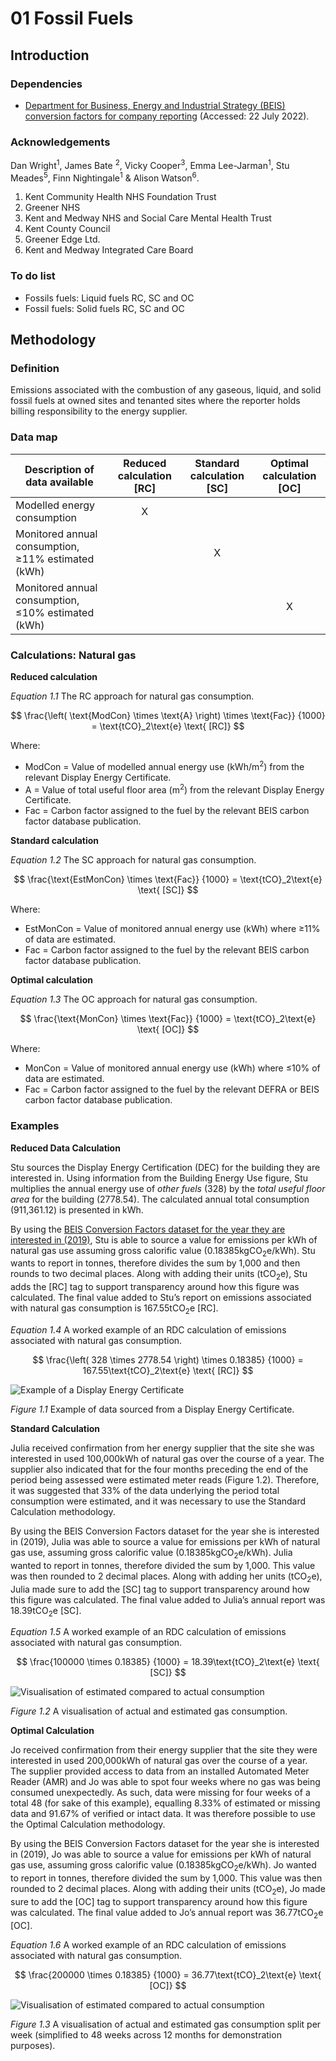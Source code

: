 # 01 Fossil Fuels

## Introduction

### Dependencies

* [Department for Business, Energy and Industrial Strategy (BEIS) conversion factors for company reporting](https://www.gov.uk/government/collections/government-conversion-factors-for-company-reporting) (Accessed: 22 July 2022).

### Acknowledgements

Dan Wright<sup>1</sup>, James Bate <sup>2</sup>, Vicky Cooper<sup>3</sup>, Emma Lee-Jarman<sup>1</sup>, Stu Meades<sup>5</sup>, Finn Nightingale<sup>1</sup> & Alison Watson<sup>6</sup>.

1. Kent Community Health NHS Foundation Trust
2. Greener NHS
3. Kent and Medway NHS and Social Care Mental Health Trust 
4. Kent County Council
5. Greener Edge Ltd.
6. Kent and Medway Integrated Care Board

### To do list

* Fossils fuels: Liquid fuels RC, SC and OC
* Fossil fuels: Solid fuels RC, SC and OC

## Methodology

### Definition
Emissions associated with the combustion of any gaseous, liquid, and solid fossil fuels at owned sites and tenanted sites where the reporter holds billing responsibility to the energy supplier.

### Data map

| Description of data available  | Reduced calculation [RC]  | Standard calculation [SC] | Optimal calculation [OC] |
| ------------------------------ |:---:| :---:| :---:|
| Modelled energy consumption | X |  |  |
| Monitored annual consumption, ≥11% estimated (kWh) |  | X |  |
| Monitored annual consumption, ≤10% estimated (kWh) |  |  | X |

### Calculations: Natural gas

**Reduced calculation**

*Equation 1.1* The RC approach for natural gas consumption.

$$ 
\frac{\left( \text{ModCon} \times \text{A} \right) \times \text{Fac}}
{1000} = \text{tCO}_2\text{e} \text{ [RC]}
$$

Where:
* ModCon = Value of modelled annual energy use (kWh/m<sup>2</sup>) from the relevant Display Energy Certificate.
* A = Value of total useful floor area (m<sup>2</sup>) from the relevant Display Energy Certificate.
* Fac = Carbon factor assigned to the fuel by the relevant BEIS carbon factor database publication.

**Standard calculation**

*Equation 1.2* The SC approach for natural gas consumption.

$$ 
\frac{\text{EstMonCon} \times \text{Fac}}
{1000} = \text{tCO}_2\text{e} \text{ [SC]}
$$

Where:
* EstMonCon = Value of monitored annual energy use (kWh) where ≥11% of data are estimated.
* Fac = Carbon factor assigned to the fuel by the relevant BEIS carbon factor database publication.  

**Optimal calculation**

*Equation 1.3* The OC approach for natural gas consumption.

$$ 
\frac{\text{MonCon} \times \text{Fac}}
{1000} = \text{tCO}_2\text{e} \text{ [OC]}
$$

Where:
* MonCon = Value of monitored annual energy use (kWh) where ≤10% of data are estimated.
* Fac = Carbon factor assigned to the fuel by the relevant DEFRA or BEIS carbon factor database publication.  

### Examples

**Reduced Data Calculation**

Stu sources the Display Energy Certification (DEC) for the building they are interested in. Using information from the Building Energy Use figure, Stu multiplies the annual energy use of *other fuels* (328) by the *total useful floor area* for the building (2778.54). The calculated annual total consumption (911,361.12) is presented in kWh. 

By using the [BEIS Conversion Factors dataset for the year they are interested in (2019)](https://www.gov.uk/government/publications/greenhouse-gas-reporting-conversion-factors-2019), Stu is able to source a value for emissions per kWh of natural gas use assuming gross calorific value (0.18385kgCO<sub>2</sub>e/kWh). Stu wants to report in tonnes, therefore divides the sum by 1,000 and then rounds to two decimal places. Along with adding their units (tCO<sub>2</sub>e), Stu adds the [RC] tag to support transparency around how this figure was calculated. The final value added to Stu’s report on emissions associated with natural gas consumption is 167.55tCO<sub>2</sub>e [RC].

*Equation 1.4* A worked example of an RDC calculation of emissions associated with natural gas consumption.

$$ 
\frac{\left( 328 \times 2778.54 \right) \times 0.18385}
{1000} = 167.55\text{tCO}_2\text{e} \text{ [RC]}
$$

![Example of a Display Energy Certificate](Images/DECExample.png)

*Figure 1.1* Example of data sourced from a Display Energy Certificate.

**Standard Calculation**

Julia received confirmation from her energy supplier that the site she was interested in used 100,000kWh of natural gas over the course of a year. The supplier also indicated that for the four months preceding the end of the period being assessed were estimated meter reads (Figure 1.2). Therefore, it was suggested that 33% of the data underlying the period total consumption were estimated, and it was necessary to use the Standard Calculation methodology.

By using the BEIS Conversion Factors dataset for the year she is interested in (2019), Julia was able to source a value for emissions per kWh of natural gas use, assuming gross calorific value (0.18385kgCO<sub>2</sub>e/kWh). Julia wanted to report in tonnes, therefore divided the sum by 1,000. This value was then rounded to 2 decimal places.  Along with adding her units (tCO<sub>2</sub>e), Julia made sure to add the [SC] tag to support transparency around how this figure was calculated. The final value added to Julia’s annual report was 18.39tCO<sub>2</sub>e [SC].

*Equation 1.5* A worked example of an RDC calculation of emissions associated with natural gas consumption.

$$ 
\frac{100000 \times 0.18385}
{1000} = 18.39\text{tCO}_2\text{e} \text{ [SC]}
$$

![Visualisation of estimated compared to actual consumption](Images/EstimatedMeterReads_Gas.png)

*Figure 1.2* A visualisation of actual and estimated gas consumption.

**Optimal Calculation**

Jo received confirmation from their energy supplier that the site they were interested in used 200,000kWh of natural gas over the course of a year. The supplier provided access to data from an installed Automated Meter Reader (AMR) and Jo was able to spot four weeks where no gas was being consumed unexpectedly. As such, data were missing for four weeks of a total 48 (for sake of this example), equalling 8.33% of estimated or missing data and 91.67% of verified or intact data. It was therefore possible to use the Optimal Calculation methodology.

By using the BEIS Conversion Factors dataset for the year she is interested in (2019), Jo was able to source a value for emissions per kWh of natural gas use, assuming gross calorific value (0.18385kgCO<sub>2</sub>e/kWh). Jo wanted to report in tonnes, therefore divided the sum by 1,000. This value was then rounded to 2 decimal places. Along with adding their units (tCO<sub>2</sub>e), Jo made sure to add the [OC] tag to support transparency around how this figure was calculated. The final value added to Jo’s annual report was 36.77tCO<sub>2</sub>e [OC].

*Equation 1.6* A worked example of an RDC calculation of emissions associated with natural gas consumption.

$$ 
\frac{200000 \times 0.18385}
{1000} = 36.77\text{tCO}_2\text{e} \text{ [OC]}
$$

![Visualisation of estimated compared to actual consumption](Images/AMRMeterReads_Gas.png)

*Figure 1.3* A visualisation of actual and estimated gas consumption split per week (simplified to 48 weeks across 12 months for demonstration purposes).


